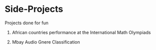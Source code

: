 # Side-Projects
Projects done for fun

1) African countries performance at the International Math Olympiads

2) Mbay Audio Gnere Classification
